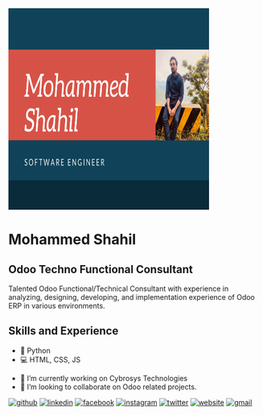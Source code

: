 <img src="https://github.com/ShahilCybro/ShahilCybro/blob/main/Mohammed%20Shahil.png" height="400px" width="400px"/>

# Mohammed Shahil
## Odoo Techno Functional Consultant

Talented Odoo Functional/Technical Consultant with experience in analyzing, designing, developing, and implementation experience of Odoo ERP in various environments.

## Skills and Experience
* 🥇 Python
* 💻 HTML, CSS, JS

- 🔭 I’m currently working on Cybrosys Technologies 
- 👯 I’m looking to collaborate on Odoo related projects. 


[<img src='https://cdn.jsdelivr.net/npm/simple-icons@3.0.1/icons/github.svg' alt='github' height='40'>](https://github.com/mohammedshahil)  [<img src='https://cdn.jsdelivr.net/npm/simple-icons@3.0.1/icons/linkedin.svg' alt='linkedin' height='40'>](https://www.linkedin.com/in/http://linkedin.com/in/mohammed-shahil-m-p-01b81b150/)  [<img src='https://cdn.jsdelivr.net/npm/simple-icons@3.0.1/icons/facebook.svg' alt='facebook' height='40'>](https://www.facebook.com/https://www.facebook.com/muhammed.shahil.982)  [<img src='https://cdn.jsdelivr.net/npm/simple-icons@3.0.1/icons/instagram.svg' alt='instagram' height='40'>](https://www.instagram.com/mohammed_shahil_/)  [<img src='https://cdn.jsdelivr.net/npm/simple-icons@3.0.1/icons/twitter.svg' alt='twitter' height='40'>](https://twitter.com/shahil00714)  [<img src='https://cdn.jsdelivr.net/npm/simple-icons@3.0.1/icons/icloud.svg' alt='website' height='40'>](www.shahil.me)  [<img src='https://cdn.jsdelivr.net/npm/simple-icons@3.0.1/icons/gmail.svg' alt='gmail' height='40'>](mohammedshahilmp@gmail.com)  


